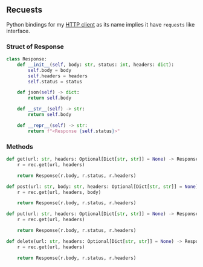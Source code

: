 ## Recuests
Python bindings for my [HTTP client](https://github.com/epsilonr/httpclient) as its name implies it have `requests` like interface.

### Struct of Response
```py
class Response:
    def __init__(self, body: str, status: int, headers: dict):
        self.body = body
        self.headers = headers
        self.status = status

    def json(self) -> dict:
        return self.body

    def __str__(self) -> str:
        return self.body

    def __repr__(self) -> str:
        return f"<Response {self.status}>"
```


### Methods
```py
def get(url: str, headers: Optional[Dict[str, str]] = None) -> Response:
    r = rec.get(url, headers)

    return Response(r.body, r.status, r.headers)

def post(url: str, body: str, headers: Optional[Dict[str, str]] = None) -> Response:
    r = rec.get(url, headers, body)

    return Response(r.body, r.status, r.headers)

def put(url: str, headers: Optional[Dict[str, str]] = None) -> Response:
    r = rec.get(url, headers)

    return Response(r.body, r.status, r.headers)

def delete(url: str, headers: Optional[Dict[str, str]] = None) -> Response:
    r = rec.get(url, headers)

    return Response(r.body, r.status, r.headers)
```